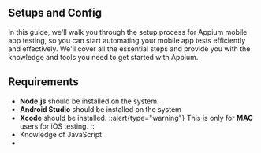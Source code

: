 
## Setups and Config

In this guide, we'll walk you through the setup process for Appium mobile app testing, so you can start automating your mobile app tests efficiently and effectively. We'll cover all the essential steps and provide you with the knowledge and tools you need to get started with Appium.


## Requirements

- **Node.js** should be installed on the system.
- **Android Studio** should be installed on the system
- **Xcode** should be installed.
    ::alert{type="warning"}
    This is only for **MAC** users for iOS testing.
    ::
- Knowledge of JavaScript.
- 



